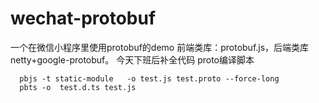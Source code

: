 # wechat-protobuf
一个在微信小程序里使用protobuf的demo
前端类库：protobuf.js，后端类库netty+google-protobuf。
今天下班后补全代码
proto编译脚本
```
  pbjs -t static-module   -o test.js test.proto --force-long
  pbts -o  test.d.ts test.js
```